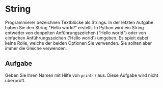 # String


Programmierer bezeichnen Textblöcke als Strings. In der letzten Aufgabe haben Sie den String "Hello world!"
 erstellt. In Python wird ein String entweder von doppelten Anführungszeichen ("Hello world") oder von einfachen
 Anführungszeichen ('Hello world') umgeben. Es spielt dabei keine Rolle, welche der beiden Optionen Sie verwenden.
 Sie sollten aber immer die Gleiche verwenden.

## Aufgabe
Geben Sie Ihren Namen mit Hilfe von `print()` aus. Diese Aufgabe wird nicht überprüft.